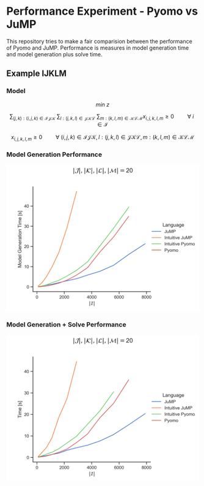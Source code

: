 # Performance Experiment - Pyomo vs JuMP
This repository tries to make a fair comparision between the performance of Pyomo and JuMP. Performance is measures in model generation time and model generation plus solve time. 

## Example IJKLM
### Model
$$min \ z$$

$$\sum_{(j,k):(i,j,k) \in \mathcal{IJK}} \ \sum_{l:(j,k,l) \in \mathcal{JKL}} \ \sum_{m:(k,l,m) \in \mathcal{KLM}} x_{i,j,k,l,m} \ge 0 \hspace{1cm} \forall \ i \in \mathcal{I}$$

$$x_{i,j,k,l,m} \ge 0 \hspace{1cm} \forall \ (i,j,k) \in \mathcal{IJK}, l:(j,k,l) \in \mathcal{JKL}, m:(k,l,m) \in \mathcal{KLM} $$

### Model Generation Performance
![Alt text](plots/IJKLM/model_performance.png)

### Model Generation + Solve Performance
![Alt text](plots/IJKLM/solve_performance.png)